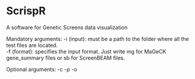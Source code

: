 # ScrispR
A software for Genetic Screens data visualization

Mandatory arguments:
-i (input): must be a path to the folder where all the test files are located.\
-f (format): specifies the input format. Just write mg for MaGeCK gene_summary files or sb for ScreenBEAM files.

Optional arguments:
-c
-p
-o

